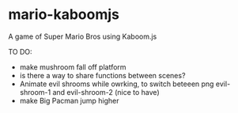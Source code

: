 # mario-kaboomjs
A game of Super Mario Bros using Kaboom.js

TO DO:
- make mushroom fall off platform
- is there a way to share functions between scenes?
- Animate evil shrooms while owrking, to switch beteeen png evil-shroom-1 and evil-shroom-2 (nice to have)
- make Big Pacman jump higher
